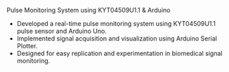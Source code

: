 
Pulse Monitoring System using KYT04509U1.1 & Arduino 

- Developed a real-time pulse monitoring system using KYT04509U1.1 pulse sensor and Arduino Uno.  
- Implemented signal acquisition and visualization using Arduino Serial Plotter.  
- Designed for easy replication and experimentation in biomedical signal monitoring.  
